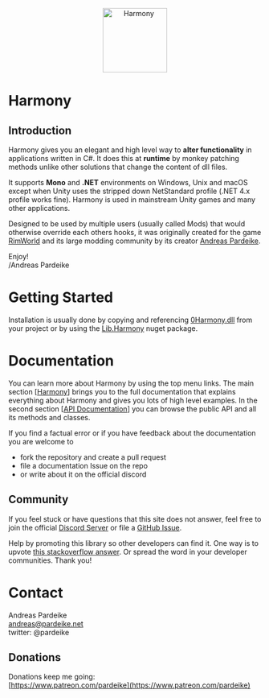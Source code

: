 <p align="center"><img src="https://raw.githubusercontent.com/pardeike/Harmony/master/HarmonyLogo.png" alt="Harmony" width="128" /></p>

# Harmony

## Introduction

Harmony gives you an elegant and high level way to **alter functionality** in applications written in C#. It does this at **runtime** by monkey patching methods unlike other solutions that change the content of dll files.

It supports **Mono** and **.NET** environments on Windows, Unix and macOS except when Unity uses the stripped down NetStandard profile (.NET 4.x profile works fine). Harmony is used in mainstream Unity games and many other applications.

Designed to be used by multiple users (usually called Mods) that would otherwise override each others hooks, it was originally created for the game [RimWorld](https://rimworldgame.com) and its large modding community by its creator [Andreas Pardeike](https://www.patreon.com/pardeike).

Enjoy!  
/Andreas Pardeike

# Getting Started

Installation is usually done by copying and referencing [0Harmony.dll](https://github.com/pardeike/Harmony/releases/latest) from your project or by using the [Lib.Harmony](https://www.nuget.org/packages/Lib.Harmony) nuget package.

# Documentation

You can learn more about Harmony by using the top menu links. The main section [[Harmony](articles/intro.html)] brings you to the full documentation that explains everything about Harmony and gives you lots of high level examples. In the second section [[API Documentation](api/index.html)] you can browse the public API and all its methods and classes.

If you find a factual error or if you have feedback about the documentation you are welcome to

- fork the repository and create a pull request
- file a documentation Issue on the repo
- or write about it on the official discord

## Community

If you feel stuck or have questions that this site does not answer, feel free to join the official [Discord Server](https://discord.gg/xXgghXR) or file a [GitHub Issue](https://github.com/pardeike/Harmony/issues).

Help by promoting this library so other developers can find it. One way is to upvote [this stackoverflow answer](https://stackoverflow.com/questions/7299097/dynamically-replace-the-contents-of-a-c-sharp-method/42043003#42043003). Or spread the word in your developer communities. Thank you!

# Contact

Andreas Pardeike  
andreas@pardeike.net  
twitter: @pardeike  

## Donations

Donations keep me going:  
[https://www.patreon.com/pardeike](https://www.patreon.com/pardeike)
